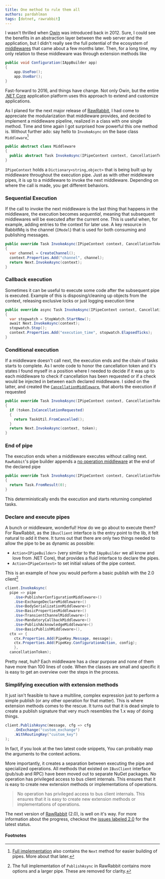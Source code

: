 ```yaml
---
title: One method to rule them all
authors: pardahlman
tags: [dotnet, rawrabbit]
---
```


I wasn't thrilled when [Owin](http://owin.org/) was introduced back in 2012. Sure, I could see the benefits in an abstraction layer between the web server and the application, but I didn't really see the full potential of the ecosystem of [middlewares](https://msdn.microsoft.com/en-us/library/microsoft.owin.owinmiddleware(v=vs.113).aspx) that came about a few months later. Then, for a long time, my only relation to these middleware was through extension methods like

```csharp
public void Configuration(IAppBuilder app)
{
    app.UseFoo();
    app.UseBar();
}
```

<!-- truncate -->

Fast-forward to 2016, and things have change. Not only Owin, but the entire [.NET Core](https://dot.net/core) application platform uses this approach to extend and customize applications.

As I planed for the next major release of [RawRabbit](https://github.com/pardahlman/RawRabbit), I had come to appreciate the modularization that middleware provides, and decided to implement a middleware pipeline, realized in a class with one single method. Time and time again I got surprised how powerful this one method is. Without further ado: say hello to `InvokeAsync` on the base class `Middleware`[^1]

```csharp
public abstract class Middleware
{
  public abstract Task InvokeAsync(IPipeContext context, CancellationToken token);
}
```
`IPipeContext` holds a `Dictionary<string,object>` that is being built up by middleware throughout the execution pipe. Just as with other middleware pipes, it is up to a middleware to invoke the next middleware. Depending on where the call is made, you get different behaviors.

### Sequential Execution
If the call to invoke the next middleware is the last thing that happens in the middleware, the execution becomes _sequential_, meaning that subsequent middlewares will be executed after the current one. This is useful when, for example, adding entries to the context for later use. A key resource in RabbitMq is the channel (`IModel`) that is used for both consuming and publishing messages.

```csharp
public override Task InvokeAsync(IPipeContext context, CancellationToken token)
{
  var channel = CreateChannel();
  context.Properties.Add("channel", channel);
  return Next.InvokeAsync(context);
}
```

### Callback execution
Sometimes it can be useful to execute some code after the subsequent pipe is executed. Example of this is disposing/cleaning up objects from the context, releasing exclusive locks or just logging execution time

```csharp
public override async Task InvokeAsync(IPipeContext context, CancellationToken token)
{
  var stopwatch = StopWatch.StartNew();
  await Next.InvokeAsync(context);
  stopwatch.Stop();
  context.Properties.Add("execution_time", stopwatch.ElapsedTicks);
}
```

### Conditional execution
If a middleware doesn't call next, the execution ends and the chain of tasks starts to complete. As I wrote code to honor the cancellation token and it's states I found myself in a position where I needed to decide if it was up to each middleware to check if cancellation has been requested or if a check would be injected in between each declared middleware. I sided on the latter, and created the [`CancellationMiddleware`](https://github.com/pardahlman/RawRabbit/blob/2.0/src/RawRabbit/Pipe/Middleware/CancellationMiddleware.cs), that aborts the execution if requested

```csharp
public override Task InvokeAsync(IPipeContext context, CancellationToken token)
{
  if (token.IsCancellationRequested)
  {
    return TaskUtil.FromCancelled();
  }
  return Next.InvokeAsync(context, token);
}
```

### End of pipe
The execution ends when a middleware executes without calling next. `RawRabbit`'s pipe builder appends a [no operation middleware](https://github.com/pardahlman/RawRabbit/blob/2.0/src/RawRabbit/Pipe/Middleware/NoOpMiddleware.cs) at the end of the declared pipe

```csharp
public override Task InvokeAsync(IPipeContext context, CancellationToken token)
{
  return Task.FromResult(0);
}
```
This deterministically ends the execution and starts returning completed tasks.

### Declare and execute pipes
A bunch or middleware, wonderful! How do we go about to execute them? For RawRabbit, as the `IBusClient` interface is the entry point to the lib, it felt natural to add it there. It turns out that there are only two things needed to allow the pipe to be as dynamic as possible:

  * `Action<IPipeBuilder>` (very similar to the `IAppBuilder` we all know and love from .NET Core), that provides a fluid interface to declare the pipes.
  * `Action<IPipeContext>` to set initial values of the pipe context.

This is an example of how you would perform a basic publish with the 2.0 client[^2]

```csharp
client.InvokeAsync(
  pipe => pipe
    .Use<PublisherConfigurationMiddleware>()
    .Use<ExchangeDeclareMiddleware>()
    .Use<BodySerializationMiddleware>()
    .Use<BasicPropertiesMiddleware>()
    .Use<TransientChannelMiddleware>()
    .Use<MandatoryCallbackMiddleware>()
    .Use<PublishAcknowledgeMiddleware>()
    .Use<BasicPublishMiddleware>(),
  ctx => {
    ctx.Properties.Add(PipeKey.Message, message);
    ctx.Properties.Add(PipeKey.ConfigurationAction, config);
    },
  cancellationToken);
```
Pretty neat, huh? Each middleware has a clear purpose and none of them have more than 100 lines of code. When the classes are small and specific it is easy to get an overview over the steps in the process.

### Simplifying execution with extension methods
It just isn't feasible to have a multiline, complex expression just to perform a simple publish (or any other operation for that matter). This is where extension methods comes to the rescue. It turns out that it is dead simple to create a publish signature that very much resembles the 1.x way of doing things.

```csharp
client.PublishAsync(message, cfg => cfg
    .OnExchange("custom_exchange")
    .WithRoutingKey("custom_key")
);
```
In fact, if you look at the two latest code snippets, You can probably map the arguments to the context actions.

More importantly, it creates a separation between executing the pipe and specialized operations. All methods that existed on `IBusClient` interface (pub/sub and RPC) have been moved out to separate NuGet packages. No operation has privileged access to bus client internals. This ensures that it is easy to create new extension methods or implementations of operations.

> No operation has privileged access to bus client internals. This ensures that it is easy to create new extension methods or implementations of operations.

The next version of [RawRabbit](https://github.com/pardahlman/RawRabbit/) (2.0), is well on it's way. For more information about the progress, checkout the [issues labeled 2.0](https://github.com/pardahlman/RawRabbit/issues?q=is%3Aopen+is%3Aissue+label%3A2.0) for the latest status.

#### Footnotes

[^1]: [Full implementation](https://github.com/pardahlman/RawRabbit/blob/2.0/src/RawRabbit/Pipe/Middleware/Middleware.cs) also contains the `Next` method for easier building of pipes. More about that later.
[^2]: The full implementation of `PublishAsync` in RawRabbit contains more options and a larger pipe. These are removed for clarity.
